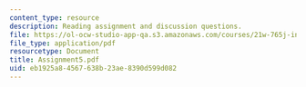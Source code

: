 ```yaml
---
content_type: resource
description: Reading assignment and discussion questions.
file: https://ol-ocw-studio-app-qa.s3.amazonaws.com/courses/21w-765j-interactive-and-non-linear-narrative-theory-and-practice-spring-2004/eb1925a84567638b23ae8390d599d082_Assignment5.pdf
file_type: application/pdf
resourcetype: Document
title: Assignment5.pdf
uid: eb1925a8-4567-638b-23ae-8390d599d082
---
```

